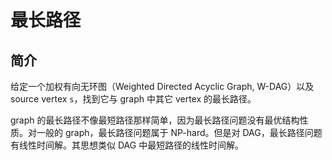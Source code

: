 # 最长路径

## 简介

给定一个加权有向无环图（Weighted Directed Acyclic Graph, W-DAG）以及 source vertex `s`，找到它与 graph 中其它 vertex 的最长路径。

graph 的最长路径不像最短路径那样简单，因为最长路径问题没有最优结构性质。对一般的 graph，最长路径问题属于 NP-hard。但是对 DAG，最长路径问题有线性时间解。其思想类似 DAG 中最短路径的线性时间解。